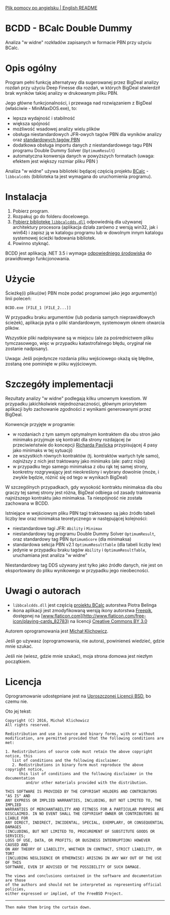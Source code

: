 [Plik pomocy po angielsku | English README](/doc/README.md)

BCDD - BCalc Double Dummy
=========================

Analiza "w widne" rozkładów zapisanych w formacie PBN przy użyciu BCalc.

Opis ogólny
===========

Program pełni funkcję alternatywy dla sugerowanej przez BigDeal analizy rozdań przy użyciu Deep Finesse dla rozdań, w których BigDeal stwierdził brak wyników takiej analizy w drukowanym pliku PBN.

Jego główne funkcjonalności, i przewaga nad rozwiązaniem z BigDeal (właściwie - MiniMaxDOS.exe), to:

 * lepsza wydajność i stabilność
 * większa spójność
 * możliwość wsadowej analizy wielu plików
 * obsługa niestandardowych JFR-owych tagów PBN dla wyników analizy oraz [standardowych tagów PBN](http://www.tistis.nl/pbn/pbn_v21.txt)
 * dodatkowa obsługa importu danych z niestandardowego tagu PBN programu Double Dummy Solver (`OptimumResult`)
 * automatyczna konwersja danych w powyższych formatach (uwaga: efektem jest większy rozmiar pliku PBN )

Analiza "w widne" używa biblioteki będącej częścią projektu [BCalc](http://bcalc.w8.pl) - `libbcalcdds` (biblioteka ta jest wymagana do uruchomienia programu).

Instalacja
==========

 1. Pobierz program.
 2. Rozpakuj go do folderu docelowego.
 3. [Pobierz bibliotekę `libbcalcdds.dll`](http://bcalc.w8.pl/download/API_C/) odpowiednią dla używanej architektury procesora (aplikacja działa zarówno z wersją win32, jak i win64) i zapisz ją w katalogu programu lub w dowolnym innym katalogu systemowej ścieżki ładowania bibliotek.
 4. Powinno styknąć.

BCDD jest aplikacją .NET 3.5 i wymaga [odpowiedniego środowiska](https://www.microsoft.com/download/details.aspx?id=21) do prawidłowego funkcjonowania.

Użycie
======

Ścieżkę(i) pliku(ów) PBN może podać programowi jako jego argument(y) linii poleceń:

    BCDD.exe [FILE_1 [FILE_2...]]

W przypadku braku argumentów (lub podania samych nieprawidłowych ścieżek), aplikacja pyta o pliki standardowym, systemowym oknem otwarcia plików.

Wszystkie pliki nadpisywane są w miejscu (ale za pośrednictwem pliku tymczasowego, więc w przypadku katastrofalnego błędu, oryginał nie zostanie nadpisany).

Uwaga: Jeśli pojedyncze rozdania pliku wejściowego okażą się błędne, zostaną one pominięte w pliku wyjściowym.

Szczegóły implementacji
=======================

Rezultaty analizy "w widne" podlegają kilku umownym kwestiom. W przypadku jakichkolwiek niejednoznaczności, głównym priorytetem aplikacji było zachowanie zgodności z wynikami generowanymi przez BigDeal.

Konwencje przyjęte w programie:

 * w rozdaniach z tym samym optymalnym kontraktem dla obu stron jako minimaks przyjmuje się kontrakt dla strony rozdającej (w przeciwieństwie do koncepcji [Richarda Pavlicka](http://www.rpbridge.net/7a23.htm) przypisującej 4 pasy jako minimaks w tej sytuacji)
 * ze wszystkich równych kontraktów (tj. kontraktów wartych tyle samo), *najniższy* z nich jest traktowany jako minimaks (ale: patrz niżej)
 * w przypadku tego samego minimaksa z obu rąk tej samej strony, konkretny rozgrywający jest nieokreślony i wybrany dowolnie (może, i zwykle będzie, różnić się od tego w wynikach BigDeal)

W szczególnych przypadkach, gdy wysokość kontraktu minimaksa dla obu graczy tej samej strony jest różna, BigDeal odbiega od zasady traktowania najniższego kontraktu jako minimaksa. Ta niespójność nie została zachowana w BCDD.
 
Istniejące w wejściowym pliku PBN tagi traktowano są jako źródło tabeli liczby lew oraz minimaksa teoretycznego w następującej kolejności:

 * niestandardowe tagi JFR: `Ability` i `Minimax`
 * niestandardowy tag programu Double Dummy Solver `OptimumResult`, oraz standardowy tag PBN `OptimumScore` (dla minimaksa)
 * standardowa sekcja PBN v2.1 `OptimumResultTable` (dla tabeli liczby lew)
 * jedynie w przypadku braku tagów `Ability` i `OptimumResultTable`, uruchamiana jest analiza "w widne"

Niestandardowy tag DDS używany jest tylko jako źródło danych, nie jest on eksportowany do pliku wynikowego w przypadku jego nieobecności.

Uwagi o autorach
================

 * `libbcalcdds.dll` jest częścią [projektu BCalc](http://bcalc.w8.pl) autorstwa Piotra Belinga
 * ikona aplikacji jest zmodyfikowaną wersją ikony autorstwa [Freepik](http://www.freepik.com), dostępnej na [www.flaticon.com](http://www.flaticon.com/free-icon/playing-cards_82783) na licencji [Creative Commons BY 3.0](http://creativecommons.org/licenses/by/3.0/)

Autorem oprogramowania jest [Michał Klichowicz](https://emkael.info).

Jeśli go używasz (oprogramowania, nie autora), powinieneś wiedzieć, gdzie mnie szukać.

Jeśli nie (wiesz, gdzie mnie szukać), moja strona domowa jest niezłym początkiem.

Licencja
========

Oprogramowanie udostępniane jest na [Uproszczonej Licencji BSD](https://opensource.org/licenses/BSD-2-Clause), bo czemu nie.

Oto jej tekst:

```
Copyright (C) 2016, Michał Klichowicz
All rights reserved.

Redistribution and use in source and binary forms, with or without
modification, are permitted provided that the following conditions are met:

1. Redistributions of source code must retain the above copyright notice, this
   list of conditions and the following disclaimer.
   2. Redistributions in binary form must reproduce the above copyright notice,
      this list of conditions and the following disclaimer in the documentation
         and/or other materials provided with the distribution.

THIS SOFTWARE IS PROVIDED BY THE COPYRIGHT HOLDERS AND CONTRIBUTORS "AS IS" AND
ANY EXPRESS OR IMPLIED WARRANTIES, INCLUDING, BUT NOT LIMITED TO, THE IMPLIED
WARRANTIES OF MERCHANTABILITY AND FITNESS FOR A PARTICULAR PURPOSE ARE
DISCLAIMED. IN NO EVENT SHALL THE COPYRIGHT OWNER OR CONTRIBUTORS BE LIABLE FOR
ANY DIRECT, INDIRECT, INCIDENTAL, SPECIAL, EXEMPLARY, OR CONSEQUENTIAL DAMAGES
(INCLUDING, BUT NOT LIMITED TO, PROCUREMENT OF SUBSTITUTE GOODS OR SERVICES;
LOSS OF USE, DATA, OR PROFITS; OR BUSINESS INTERRUPTION) HOWEVER CAUSED AND
ON ANY THEORY OF LIABILITY, WHETHER IN CONTRACT, STRICT LIABILITY, OR TORT
(INCLUDING NEGLIGENCE OR OTHERWISE) ARISING IN ANY WAY OUT OF THE USE OF THIS
SOFTWARE, EVEN IF ADVISED OF THE POSSIBILITY OF SUCH DAMAGE.

The views and conclusions contained in the software and documentation are those
of the authors and should not be interpreted as representing official policies,
either expressed or implied, of the FreeBSD Project.
```

---

`Then make them bring the curtain down.`
